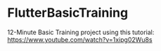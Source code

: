 # FlutterBasicTraining
12-Minute Basic Training project using this tutorial: https://www.youtube.com/watch?v=1xipg02Wu8s
